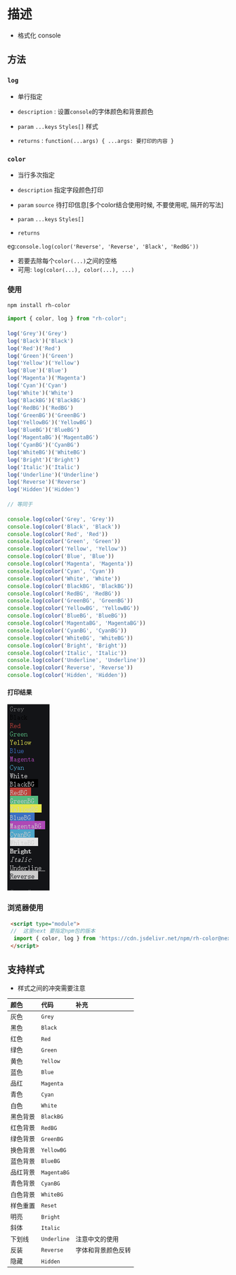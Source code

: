 # 描述

- 格式化 console

<div class="exploded-line" />

## 方法

### `log`

- 单行指定

- `description` : 设置`console`的字体颜色和背景颜色
- `param` `...keys` `Styles[]` 样式
- `returns` : `function(...args) { ...args: 要打印的内容 }`

### `color`

- 当行多次指定

- `description` 指定字段颜色打印
- `param` `source` 待打印信息[多个color结合使用时候, 不要使用呢, 隔开的写法]
- `param` `...keys` `Styles[]`  
- `returns`

eg:`console.log(color('Reverse', 'Reverse', 'Black', 'RedBG'))`

- 若要去除每个`color(...)`之间的空格
- 可用: `log(color(...), color(...), ...)`

### 使用

```shell
npm install rh-color
```

```ts
import { color, log } from "rh-color";

log('Grey')('Grey')
log('Black')('Black')
log('Red')('Red')
log('Green')('Green')
log('Yellow')('Yellow')
log('Blue')('Blue')
log('Magenta')('Magenta')
log('Cyan')('Cyan')
log('White')('White')
log('BlackBG')('BlackBG')
log('RedBG')('RedBG')
log('GreenBG')('GreenBG')
log('YellowBG')('YellowBG')
log('BlueBG')('BlueBG')
log('MagentaBG')('MagentaBG')
log('CyanBG')('CyanBG')
log('WhiteBG')('WhiteBG')
log('Bright')('Bright')
log('Italic')('Italic')
log('Underline')('Underline')
log('Reverse')('Reverse')
log('Hidden')('Hidden')

// 等同于

console.log(color('Grey', 'Grey'))
console.log(color('Black', 'Black'))
console.log(color('Red', 'Red'))
console.log(color('Green', 'Green'))
console.log(color('Yellow', 'Yellow'))
console.log(color('Blue', 'Blue'))
console.log(color('Magenta', 'Magenta'))
console.log(color('Cyan', 'Cyan'))
console.log(color('White', 'White'))
console.log(color('BlackBG', 'BlackBG'))
console.log(color('RedBG', 'RedBG'))
console.log(color('GreenBG', 'GreenBG'))
console.log(color('YellowBG', 'YellowBG'))
console.log(color('BlueBG', 'BlueBG'))
console.log(color('MagentaBG', 'MagentaBG'))
console.log(color('CyanBG', 'CyanBG'))
console.log(color('WhiteBG', 'WhiteBG'))
console.log(color('Bright', 'Bright'))
console.log(color('Italic', 'Italic'))
console.log(color('Underline', 'Underline'))
console.log(color('Reverse', 'Reverse'))
console.log(color('Hidden', 'Hidden'))
```

#### 打印结果

![](./__assets__/README-2022-06-13-14-36-42.png)

### 浏览器使用

```html
 <script type="module">
 //  这里next 要指定npm包的版本
  import { color, log } from 'https://cdn.jsdelivr.net/npm/rh-color@next/lib/index.esm.js'
 </script>
```

## 支持样式

- 样式之间的冲突需要注意

| 颜色     | 代码        | 补充               |
| :------- | :---------- | :----------------- |
| 灰色     | `Grey`      |
| 黑色     | `Black`     |
| 红色     | `Red`       |
| 绿色     | `Green`     |
| 黄色     | `Yellow`    |
| 蓝色     | `Blue`      |
| 品红     | `Magenta`   |
| 青色     | `Cyan`      |
| 白色     | `White`     |
| 黑色背景 | `BlackBG`   |
| 红色背景 | `RedBG`     |
| 绿色背景 | `GreenBG`   |
| 换色背景 | `YellowBG`  |
| 蓝色背景 | `BlueBG`    |
| 品红背景 | `MagentaBG` |
| 青色背景 | `CyanBG`    |
| 白色背景 | `WhiteBG`   |
| 样色重置 | `Reset`     |
| 明亮     | `Bright`    |
| 斜体     | `Italic`    |
| 下划线   | `Underline` | 注意中文的使用     |
| 反装     | `Reverse`   | 字体和背景颜色反转 |
| 隐藏     | `Hidden`    |
